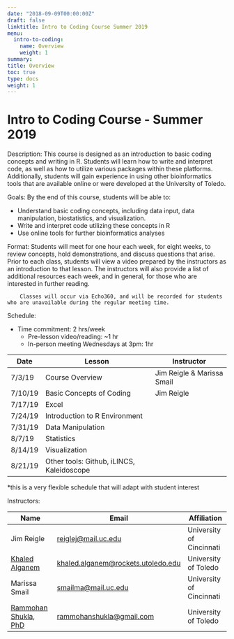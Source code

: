 ```yaml
---
date: "2018-09-09T00:00:00Z"
draft: false
linktitle: Intro to Coding Course Summer 2019
menu:
  intro-to-coding:
    name: Overview
    weight: 1
summary: 
title: Overview
toc: true
type: docs
weight: 1
---
```


# Intro to Coding Course - Summer 2019  
 

Description:  This course is designed as an introduction to basic coding concepts and writing in R.  Students will learn how to write and interpret code, as well as how to utilize various packages within these platforms. Additionally, students will gain experience in using other bioinformatics tools that are available online or were developed at the University of Toledo.

Goals:  By the end of this course, students will be able to:

- Understand basic coding concepts, including data input, data manipulation, biostatistics, and visualization.
- Write and interpret code utilizing these concepts in R  
- Use online tools for further bioinformatics analyses

Format:  Students will meet for one hour each week, for eight weeks, to review concepts, hold demonstrations, and discuss questions that arise.  Prior to each class, students will view a video prepared by the instructors as an introduction to that lesson.  The instructors will also provide a list of additional resources each week, and in general, for those who are interested in further reading.

        Classes will occur via Echo360, and will be recorded for students who are unavailable during the regular meeting time.

Schedule:

- Time commitment:  2 hrs/week
  - Pre-lesson video/reading:  ~1 hr
  - In-person meeting Wednesdays at 3pm:  1hr

| Date | Lesson | Instructor |
| --- | --- | --- |
| 7/3/19 | Course Overview  | Jim Reigle & Marissa Smail |
| 7/10/19 | Basic Concepts of Coding | Jim Reigle  |
| 7/17/19 | Excel |   |
| 7/24/19 | Introduction to R Environment |   |
| 7/31/19 | Data Manipulation |   |
| 8/7/19 | Statistics |   |
| 8/14/19 | Visualization |   |
| 8/21/19 | Other tools:  Github, iLINCS, Kaleidoscope |   |

\*this is a very flexible schedule that will adapt with student interest

Instructors:

| Name  | Email | Affiliation |
| --- | --- | --- |
| Jim Reigle | reiglej@mail.uc.edu | University of Cincinnati |
| [Khaled Alganem](/authors/khaled) | khaled.alganem@rockets.utoledo.edu | University of Toledo |
| Marissa Smail | smailma@mail.uc.edu | University of Cincinnati |
| [Rammohan Shukla, PhD](/authors/ram) | rammohanshukla@gmail.com | University of Toledo |

